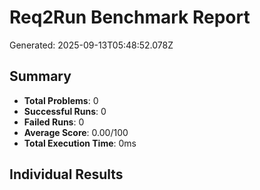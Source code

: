 # Req2Run Benchmark Report

Generated: 2025-09-13T05:48:52.078Z

## Summary
- **Total Problems**: 0
- **Successful Runs**: 0
- **Failed Runs**: 0
- **Average Score**: 0.00/100
- **Total Execution Time**: 0ms

## Individual Results

